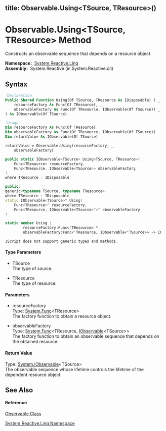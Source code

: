 title: Observable.Using<TSource, TResource>()
---
# Observable.Using\<TSource, TResource\> Method

Constructs an observable sequence that depends on a resource object.

**Namespace:**  [System.Reactive.Linq](System.Reactive.Linq\System.Reactive.Linq.md)  
**Assembly:**  System.Reactive (in System.Reactive.dll)

## Syntax

```vb
'Declaration
Public Shared Function Using(Of TSource, TResource As IDisposable) ( _
    resourceFactory As Func(Of TResource), _
    observableFactory As Func(Of TResource, IObservable(Of TSource)) _
) As IObservable(Of TSource)
```

```vb
'Usage
Dim resourceFactory As Func(Of TResource)
Dim observableFactory As Func(Of TResource, IObservable(Of TSource))
Dim returnValue As IObservable(Of TSource)

returnValue = Observable.Using(resourceFactory, _
    observableFactory)
```

```csharp
public static IObservable<TSource> Using<TSource, TResource>(
    Func<TResource> resourceFactory,
    Func<TResource, IObservable<TSource>> observableFactory
)
where TResource : IDisposable
```

```c++
public:
generic<typename TSource, typename TResource>
where TResource : IDisposable
static IObservable<TSource>^ Using(
    Func<TResource>^ resourceFactory, 
    Func<TResource, IObservable<TSource>^>^ observableFactory
)
```

```fsharp
static member Using : 
        resourceFactory:Func<'TResource> * 
        observableFactory:Func<'TResource, IObservable<'TSource>> -> IObservable<'TSource>  when 'TResource : IDisposable
```

```jscript
JScript does not support generic types and methods.
```

#### Type Parameters

- TSource  
  The type of source.

- TResource  
  The type of resource.

#### Parameters

- resourceFactory  
  Type: [System.Func](https://msdn.microsoft.com/en-us/library/Bb534960)\<TResource\>  
  The factory function to obtain a resource object.

- observableFactory  
  Type: [System.Func](https://msdn.microsoft.com/en-us/library/Bb549151)\<TResource, [IObservable](https://msdn.microsoft.com/en-us/library/Dd990377)\<TSource\>\>  
  The factory function to obtain an observable sequence that depends on the obtained resource.

#### Return Value

Type: [System.IObservable](https://msdn.microsoft.com/en-us/library/Dd990377)\<TSource\>  
The observable sequence whose lifetime controls the lifetime of the dependent resource object.

## See Also

#### Reference

[Observable Class](Observable\Observable.md)

[System.Reactive.Linq Namespace](System.Reactive.Linq\System.Reactive.Linq.md)
